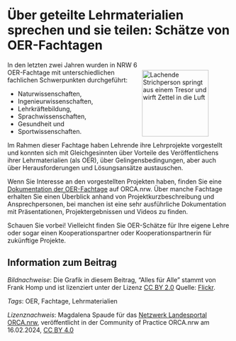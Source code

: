 # Über geteilte Lehrmaterialien sprechen und sie teilen: Schätze von OER-Fachtagen

<img src="https://github.com/lindahalm-hsbi/infOERmiert/assets/149470876/6a4e8c48-ff89-4b59-a9ca-eb0771284fe7" style="float: right; margin: 20px 50px 0px 0px" alt="Lachende Strichperson springt aus einem Tresor und wirft Zettel in die Luft" title="Alles für alle" width="150"/> 
In den letzten zwei Jahren wurden in NRW 6 OER-Fachtage mit unterschiedlichen fachlichen Schwerpunkten durchgeführt:

- Naturwissenschaften,
- Ingenieurwissenschaften,
- Lehrkräftebildung,
- Sprachwissenschaften,
- Gesundheit und
- Sportwissenschaften.

Im Rahmen dieser Fachtage haben Lehrende ihre Lehrprojekte vorgestellt und konnten sich mit Gleichgesinnten über Vorteile des Veröffentlichens ihrer Lehrmaterialien (als OER), über Gelingensbedingungen, aber auch über Herausforderungen und Lösungsansätze austauschen.

Wenn Sie Interesse an den vorgestellten Projekten haben, finden Sie eine [Dokumentation der OER-Fachtage](https://www.orca.nrw/lehrende/akteure/netzwerk/oer-fachtage) auf ORCA.nrw. Über manche Fachtage erhalten Sie einen Überblick anhand von Projektkurzbeschreibung und Ansprechpersonen, bei manchen ist eine sehr ausführliche Dokumentation mit Präsentationen, Projektergebnissen und Videos zu finden.

Schauen Sie vorbei! Vielleicht finden Sie OER-Schätze für Ihre eigene Lehre oder sogar einen Kooperationspartner oder Kooperationspartnerin für zukünftige Projekte.

## Information zum Beitrag

*Bildnachweise*: Die Grafik in diesem Beitrag, “Alles für Alle” stammt von Frank Homp und ist lizenziert unter der Lizenz [CC BY 2.0](https://creativecommons.org/licenses/by/2.0/) Quelle: [Flickr](https://www.flickr.com/photos/194963989@N07/52874488233/in/photostream/).

*Tags*: OER, Fachtage, Lehrmaterialien

*Lizenznachweis*: Magdalena Spaude für das <a href="http://www.orca.nrw/ueber-uns/netzwerk" target="_blank">Netzwerk Landesportal ORCA.nrw</a>, veröffentlicht in der Community of Practice ORCA.nrw am 16.02.2024, <a href="https://creativecommons.org/licenses/by/4.0/" target="_blank">CC BY 4.0</a>


